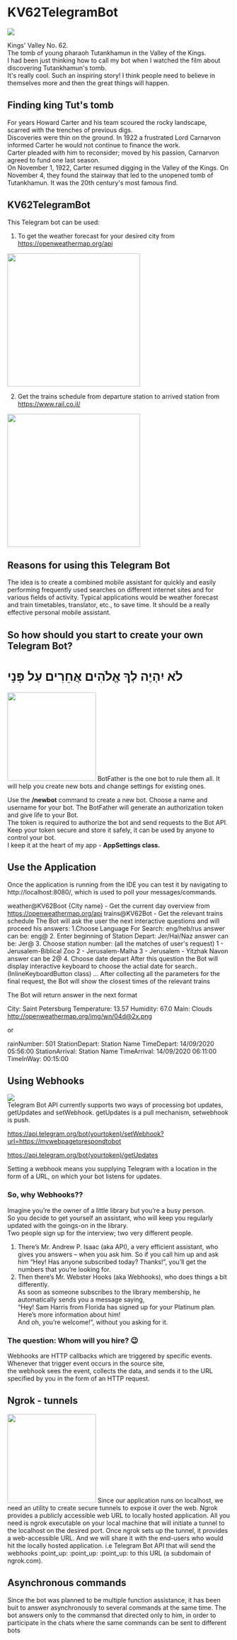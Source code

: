 # KV62TelegramBot

![](Images/Tutanchamun.jpg)

Kings' Valley No. 62.  
The tomb of young pharaoh Tutankhamun in the Valley of the Kings.  
I had been just thinking how to call my bot when I watched the film about discovering Tutankhamun's tomb.  
It's really cool. Such an inspiring story! I think people need to believe in themselves more and then the great things will happen.  

## Finding king Tut's tomb
For years Howard Carter and his team scoured the rocky landscape, scarred with the trenches of previous digs.   
Discoveries were thin on the ground. In 1922 a frustrated Lord Carnarvon informed Carter he would not continue to finance the work.   
Carter pleaded with him to reconsider; moved by his passion, Carnarvon agreed to fund one last season.   
On November 1, 1922, Carter resumed digging in the Valley of the Kings. On November 4, they found the stairway that led to the unopened tomb of Tutankhamun.
It was the 20th century's most famous find.  

##  KV62TelegramBot
This Telegram bot can be used:
1. To get the weather forecast for your desired city from https://openweathermap.org/api
<img src = "Images/weather.jpg" width =300>  

2. Get the trains schedule from departure station to arrived station from https://www.rail.co.il/
<img src = "Images/trains.jpg" width =300>  

##  Reasons for using this Telegram Bot
The idea is to create a combined mobile assistant for quickly and easily performing frequently used searches on different internet sites and for various fields of activity. Typical applications would be weather forecast and train timetables, translator, etc., to save time.
It should be a really effective personal mobile assistant.

## So how should you start to create your own Telegram Bot?

# לֹא יִהְיֶה לְךָ אֱלֹהִים אֲחֵרִים עַל פָּנָי
<img src = "Images/03b57814e13713da37.jfif" width =200> 
BotFather is the one bot to rule them all. It will help you create new bots and change settings for existing ones.    

Use the **/newbot** command to create a new bot. Choose a name and username for your bot. The BotFather will generate an authorization token and give life to your Bot.    
The token is required to authorize the bot and send requests to the Bot API.     
Keep your token secure and store it safely, it can be used by anyone to control your bot.    
I keep it at the heart of my app - **AppSettings class.**    

## Use the Application
Once the application is running from the IDE you can test it by navigating to http://localhost:8080/, which is used to poll your messages/commands.


weather@KV62Boot {City name} - Get the current day overview from https://openweathermap.org/api
trains@KV62Bot - Get the relevant trains schedule
The Bot will ask the user the next interactive questions and will proceed his answers:
1.Choose Language For Search: eng/heb/rus
answer can be: eng@
2. Enter beginning of Station Depart: Jer/Hai/Naz
answer can be: Jer@
3. Choose station number: (all the matches of user's request)
1 - Jerusalem-Biblical Zoo
2 - Jerusalem-Malha
3 - Jerusalem - Yitzhak Navon
answer can be 2@
4. Choose date depart
After this question the Bot will display interactive keyboard to choose the actial date for search..(InlineKeyboardButton class)
...
After collecting all the parameters for the final request, the Bot will show the closest times of the relevant trains

The Bot will return answer in the next format

City: Saint Petersburg
Temperature: 13.57
Humidity: 67.0
Main: Clouds
http://openweathermap.org/img/wn/04d@2x.png

or 

rainNumber: 501
StationDepart: Station Name
TimeDepart: 14/09/2020 05:56:00
StationArrival: Station Name
TimeArrival: 14/09/2020 06:11:00
TimeInWay: 00:15:00


## Using Webhooks
![](Images/how-webhooks-work.png)  
Telegram Bot API currently supports two ways of processing bot updates, getUpdates and setWebhook. getUpdates is a pull mechanism, setwebhook is push. 

https://api.telegram.org/bot(yourtoken)/setWebhook?url=https://mywebpagetorespondtobot

https://api.telegram.org/bot(yourtoken)/getUpdates

Setting a webhook means you supplying Telegram with a location in the form of a URL, on which your bot listens for updates. 

### So, why Webhooks??    
Imagine you’re the owner of a little library but you’re a busy person.   
So you decide to get yourself an assistant, who will keep you regularly updated with the goings-on in the library.  
Two people sign up for the interview; two very different people.  

1. There’s Mr. Andrew P. Isaac (aka API), a very efficient assistant, who gives you answers – when you ask him. 
So if you call him up and ask him “Hey! Has anyone subscribed today? Thanks!”, you’ll get the numbers that you’re looking for.  
2. Then there’s Mr. Webster Hooks (aka Webhooks), who does things a bit differently.  
As soon as someone subscribes to the library membership, he automatically sends you a message saying,  
“Hey! Sam Harris from Florida has signed up for your Platinum plan. Here’s more information about him!  
And oh, you’re welcome!”, without you asking for it.  
### The question: Whom will you hire? :wink: 

Webhooks are HTTP callbacks which are triggered by specific events. Whenever that trigger event occurs in the source site,  
the webhook sees the event, collects the data, and sends it to the URL specified by you in the form of an HTTP request.  

## Ngrok - tunnels
<img src = "Images/1024px-14-46-35-f-mutzig.jpg" width =200>     
Since our application runs on localhost, we need an utility to create secure tunnels to expose it over the web.  
Ngrok provides a publicly accessible web URL to locally hosted application.   
All you need is ngrok executable on your local machine that will initiate a tunnel to the localhost on the desired port.    
Once ngrok sets up the tunnel, it provides a web-accessible URL. And we will share it with the end-users who would hit the locally hosted application.  
i.e Telegram Bot API that will send the webhooks :point_up: :point_up: :point_up: to this URL (a subdomain of ngrok.com).  

## Asynchronous commands
Since the bot was planned to be multiple function assistance, it has been buit to answer asynchronously to several commands at the same time.
The bot answers only to the commansd that directed only to him, in order to participate in the chats where the same commands can be sent to different bots

